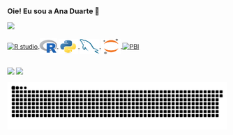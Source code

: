 ### Oie! Eu sou a Ana Duarte 👋

<!--
**anaduart/anaduart** is a ✨ _special_ ✨ repository because its `README.md` (this file) appears on your GitHub profile.

Here are some ideas to get you started:

- 🔭 I’m currently working on ...
- 🌱 I’m currently learning ...
- 👯 I’m looking to collaborate on ...
- 🤔 I’m looking for help with ...
- 💬 Ask me about ...
- 📫 How to reach me: ...
- 😄 Pronouns: ...
- ⚡ Fun fact: ...
-->

 <div>
  <a href="https://github.com/anaduart">
  <img height="180em" src="https://github-readme-stats.vercel.app/api?username=anaduart&show_icons=true&theme=nord&include_all_commits=true&count_private=true&hide=contribs,prs"/>
</div>
<div style="display: inline_block"><br>
  <img align="center" alt="R studio" height="30" width="40" src="https://d33wubrfki0l68.cloudfront.net/dd8ddc34fe29a71c81183dbe3436cfabbb540e44/b7152/assets/img/rstudio-ball.svg"> 
  <img align="center" alt="R" height="38" width="40" src="https://github.com/devicons/devicon/blob/master/icons/r/r-original.svg">
  <img align="center" alt="Rafa-Python" height="35" width="45" src="https://raw.githubusercontent.com/devicons/devicon/master/icons/python/python-original.svg">  
  <img align="center" alt="SQL" height="35" width="45" src="https://github.com/devicons/devicon/blob/master/icons/mysql/mysql-original.svg">
  <img align="center" alt="Jupyter" height="35" width="45" src = "https://github.com/devicons/devicon/blob/master/icons/jupyter/jupyter-original.svg">
  <img align="center" alt="PBI" height="35" width="35" src="https://upload.wikimedia.org/wikipedia/commons/thumb/c/cf/New_Power_BI_Logo.svg/600px-New_Power_BI_Logo.svg.png">
</div>

  ##
  
  <div> 
  <a href = "mailto:ana-duart@hotmail.com"><img src="https://img.shields.io/badge/-Email-%23333?style=for-the-badge" target="_blank"></a>
  <a href="https://www.linkedin.com/in/anaduart/" target="_blank"><img src="https://img.shields.io/badge/-LinkedIn-%230077B5?style=for-the-badge&logo=linkedin&logoColor=white" target="_blank"></a> 
    
  ![Snake animation](https://github.com/anaduart/anaduart/blob/output/github-contribution-grid-snake.svg)
    
 
</div>
